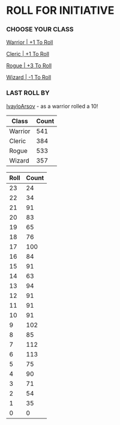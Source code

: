# ROLL FOR INITIATIVE
### CHOOSE YOUR CLASS

[Warrior | +1 To Roll](https://github.com/benjaminsampica/benjaminsampica/issues/new?title=roll%7Cwarrior&body=Just+click+%27Submit+new+issue%27.)

[Cleric | +1 To Roll](https://github.com/benjaminsampica/benjaminsampica/issues/new?title=roll%7Ccleric&body=Just+click+%27Submit+new+issue%27.)

[Rogue | +3 To Roll](https://github.com/benjaminsampica/benjaminsampica/issues/new?title=roll%7Crogue&body=Just+click+%27Submit+new+issue%27.)

[Wizard | -1 To Roll](https://github.com/benjaminsampica/benjaminsampica/issues/new?title=roll%7Cwizard&body=Just+click+%27Submit+new+issue%27.)
### LAST ROLL BY
[IvayloArsov](https://www.github.com/IvayloArsov) - as a warrior rolled a 10!

|Class|Count|
|-|-|
|Warrior|541|
|Cleric|384|
|Rogue|533|
|Wizard|357|

|Roll|Count|
|-|-|
|23|24
|22|34
|21|91
|20|83
|19|65
|18|76
|17|100
|16|84
|15|91
|14|63
|13|94
|12|91
|11|91
|10|91
|9|102
|8|85
|7|112
|6|113
|5|75
|4|90
|3|71
|2|54
|1|35
|0|0
